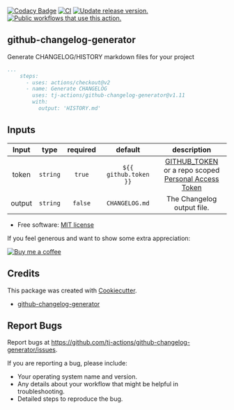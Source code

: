 [![Codacy Badge](https://api.codacy.com/project/badge/Grade/3efa85ca84e3495a89a081f46df72101)](https://app.codacy.com/gh/tj-actions/github-changelog-generator?utm_source=github.com\&utm_medium=referral\&utm_content=tj-actions/github-changelog-generator\&utm_campaign=Badge_Grade_Settings)
[![CI](https://github.com/tj-actions/github-changelog-generator/actions/workflows/test.yml/badge.svg)](https://github.com/tj-actions/github-changelog-generator/actions/workflows/test.yml) 
[![Update release version.](https://github.com/tj-actions/github-changelog-generator/actions/workflows/sync-release-version.yml/badge.svg)](https://github.com/tj-actions/github-changelog-generator/actions/workflows/sync-release-version.yml) 
[![Public workflows that use this action.](https://img.shields.io/endpoint?url=https%3A%2F%2Fused-by.vercel.app%2Fapi%2Fgithub-actions%2Fused-by%3Faction%3Dtj-actions%2Fgithub-changelog-generator%26badge%3Dtrue)](https://github.com/search?o=desc\&q=tj-actions+github-changelog-generator+path%3A.github%2Fworkflows+language%3AYAML\&s=\&type=Code)

## github-changelog-generator

Generate CHANGELOG/HISTORY markdown files for your project

```yaml
...
    steps:
      - uses: actions/checkout@v2
      - name: Generate CHANGELOG
        uses: tj-actions/github-changelog-generator@v1.11
        with:
          output: 'HISTORY.md'
```

## Inputs

|   Input       |    type    |  required     |  default                      |  description  |
|:-------------:|:-----------:|:-------------:|:----------------------------:|:-------------:|
| token         |  `string`   |    `true`    | `${{ github.token }}` | [GITHUB\_TOKEN](https://docs.github.com/en/free-pro-team@latest/actions/reference/authentication-in-a-workflow#using-the-github_token-in-a-workflow) <br /> or a repo scoped <br /> [Personal Access Token](https://docs.github.com/en/free-pro-team@latest/github/authenticating-to-github/creating-a-personal-access-token)              |
| output        |  `string`   |  `false`     | `CHANGELOG.md`        | The Changelog output file. |

*   Free software: [MIT license](LICENSE)

If you feel generous and want to show some extra appreciation:

[![Buy me a coffee][buymeacoffee-shield]][buymeacoffee]

[buymeacoffee]: https://www.buymeacoffee.com/jackton1

[buymeacoffee-shield]: https://www.buymeacoffee.com/assets/img/custom_images/orange_img.png

## Credits

This package was created with [Cookiecutter](https://github.com/cookiecutter/cookiecutter).

*   [github-changelog-generator](https://github.com/github-changelog-generator/github-changelog-generator)

## Report Bugs

Report bugs at https://github.com/tj-actions/github-changelog-generator/issues.

If you are reporting a bug, please include:

*   Your operating system name and version.
*   Any details about your workflow that might be helpful in troubleshooting.
*   Detailed steps to reproduce the bug.
